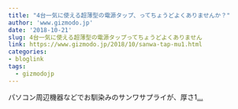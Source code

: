```yaml
---
title: "4台一気に使える超薄型の電源タップ、ってちょうどよくありませんか？"
author: 'www.gizmodo.jp'
date: '2018-10-21'
slug: 4台一気に使える超薄型の電源タップってちょうどよくありません
link: https://www.gizmodo.jp/2018/10/sanwa-tap-mu1.html
categories:
- bloglink
tags:
  - gizmodojp
---
```


パソコン周辺機器などでお馴染みのサンワサプライが、厚さ1[... <i class="fas fa-external-link-alt"></i>](https://www.gizmodo.jp/2018/10/sanwa-tap-mu1.html)

